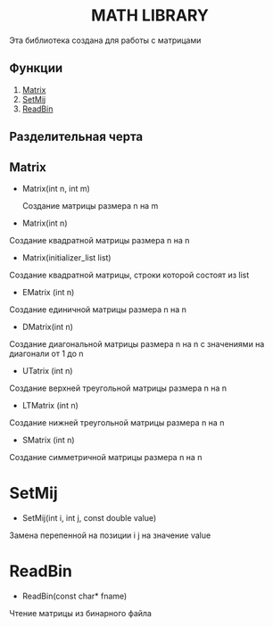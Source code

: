 <h1 align="center">MATH LIBRARY </h1>

  Эта библиотека создана для работы с матрицами
  
  ## Функции
  1. [Matrix](#Matrix)
  2. [SetMij](#SetMij)
  3. [ReadBin](#ReadBin)


## Разделительная черта


## Matrix
+ Matrix(int n, int m) 

  Создание матрицы размера n на m
+ Matrix(int n)

Создание квадратной матрицы размера n на n

+ Matrix(initializer_list<double> list)

Создание квадратной матрицы, строки которой состоят из list
  
+ EMatrix (int n)
  
Создание единичной матрицы размера n на n

+ DMatrix(int n)
  
Создание диагональной матрицы размера n на n с значениями на диагонали от 1 до n
  
+ UTatrix (int n)
  
Создание верхней треугольной матрицы размера n на n  
  
+ LTMatrix (int n)
  
Создание нижней треугольной матрицы размера n на n
  
+ SMatrix (int n)
  
Создание симметричной матрицы размера n на n
  
# SetMij
  + SetMij(int i, int j, const double value)

Замена перепенной на позиции i j на значение value

# ReadBin
  + ReadBin(const char* fname)
  
Чтение матрицы из бинарного файла
